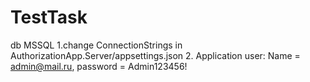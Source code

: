 # TestTask
db MSSQL
1.change ConnectionStrings in AuthorizationApp.Server/appsettings.json
2. Application user: Name = admin@mail.ru, password = Admin123456!